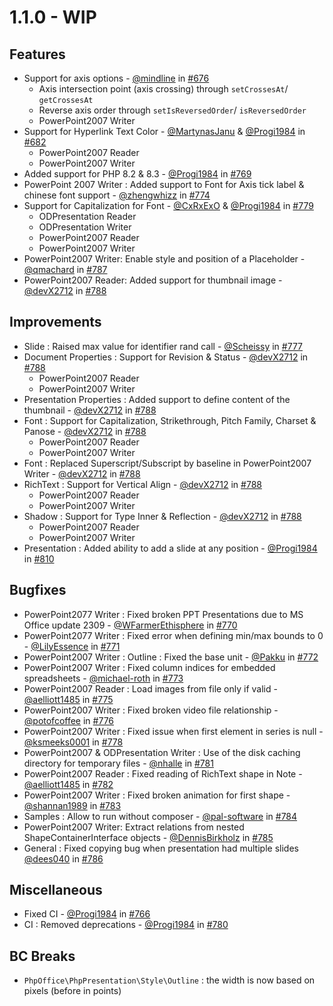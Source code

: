 # 1.1.0 - WIP

## Features

- Support for axis options - [@mindline](https://github.com/mindline-analytics) in [#676](https://github.com/PHPOffice/PHPPresentation/pull/676)
    - Axis intersection point (axis crossing) through `setCrossesAt`/ `getCrossesAt`
    - Reverse axis order through `setIsReversedOrder`/ `isReversedOrder`
    - PowerPoint2007 Writer
- Support for Hyperlink Text Color - [@MartynasJanu](https://github.com/MartynasJanu) & [@Progi1984](https://github.com/Progi1984) in [#682](https://github.com/PHPOffice/PHPPresentation/pull/682)
    - PowerPoint2007 Reader
    - PowerPoint2007 Writer
- Added support for PHP 8.2 & 8.3 - [@Progi1984](https://github.com/Progi1984) in [#769](https://github.com/PHPOffice/PHPPresentation/pull/769)
- PowerPoint 2007 Writer : Added support to Font for Axis tick label & chinese font support - [@zhengwhizz](https://github.com/zhengwhizz) in [#774](https://github.com/PHPOffice/PHPPresentation/pull/774)
- Support for Capitalization for Font - [@CxRxExO](https://github.com/CxRxExO) & [@Progi1984](https://github.com/Progi1984) in [#779](https://github.com/PHPOffice/PHPPresentation/pull/779)
    - ODPresentation Reader
    - ODPresentation Writer
    - PowerPoint2007 Reader
    - PowerPoint2007 Writer
- PowerPoint2007 Writer: Enable style and position of a Placeholder - [@qmachard](https://github.com/qmachard) in [#787](https://github.com/PHPOffice/PHPPresentation/pull/787)
- PowerPoint2007 Reader: Added support for thumbnail image - [@devX2712](https://github.com/devX2712) in [#788](https://github.com/PHPOffice/PHPPresentation/pull/787)

## Improvements
- Slide : Raised max value for identifier rand call - [@Scheissy](https://github.com/Scheissy) in [#777](https://github.com/PHPOffice/PHPPresentation/pull/777)
- Document Properties : Support for Revision & Status - [@devX2712](https://github.com/devX2712) in [#788](https://github.com/PHPOffice/PHPPresentation/pull/787)
    - PowerPoint2007 Reader
    - PowerPoint2007 Writer
- Presentation Properties : Added support to define content of the thumbnail - [@devX2712](https://github.com/devX2712) in [#788](https://github.com/PHPOffice/PHPPresentation/pull/787)
- Font : Support for Capitalization, Strikethrough, Pitch Family, Charset & Panose - [@devX2712](https://github.com/devX2712) in [#788](https://github.com/PHPOffice/PHPPresentation/pull/787)
    - PowerPoint2007 Reader
    - PowerPoint2007 Writer 
- Font : Replaced Superscript/Subscript by baseline in PowerPoint2007 Writer - [@devX2712](https://github.com/devX2712) in [#788](https://github.com/PHPOffice/PHPPresentation/pull/787)
- RichText : Support for Vertical Align - [@devX2712](https://github.com/devX2712) in [#788](https://github.com/PHPOffice/PHPPresentation/pull/787)
    - PowerPoint2007 Reader
    - PowerPoint2007 Writer 
- Shadow : Support for Type Inner & Reflection - [@devX2712](https://github.com/devX2712) in [#788](https://github.com/PHPOffice/PHPPresentation/pull/787)
    - PowerPoint2007 Reader
    - PowerPoint2007 Writer 
- Presentation : Added ability to add a slide at any position - [@Progi1984](https://github.com/Progi1984) in [#810](https://github.com/PHPOffice/PHPPresentation/pull/810)

## Bugfixes

- PowerPoint2077 Writer : Fixed broken PPT Presentations due to MS Office update 2309 - [@WFarmerEthisphere](https://github.com/WFarmerEthisphere) in [#770](https://github.com/PHPOffice/PHPPresentation/pull/770)
- PowerPoint2077 Writer : Fixed error when defining min/max bounds to 0 - [@LilyEssence](https://github.com/LilyEssence) in [#771](https://github.com/PHPOffice/PHPPresentation/pull/771)
- PowerPoint2007 Writer : Outline : Fixed the base unit - [@Pakku](https://github.com/Pakku) in [#772](https://github.com/PHPOffice/PHPPresentation/pull/772)
- PowerPoint2007 Writer : Fixed column indices for embedded spreadsheets - [@michael-roth](https://github.com/michael-roth) in [#773](https://github.com/PHPOffice/PHPPresentation/pull/773)
- PowerPoint2007 Reader : Load images from file only if valid - [@aelliott1485](https://github.com/aelliott1485) in [#775](https://github.com/PHPOffice/PHPPresentation/pull/775)
- PowerPoint2007 Writer : Fixed broken video file relationship - [@potofcoffee](https://github.com/potofcoffee) in [#776](https://github.com/PHPOffice/PHPPresentation/pull/776)
- PowerPoint2007 Writer : Fixed issue when first element in series is null - [@ksmeeks0001](https://github.com/ksmeeks0001) in [#778](https://github.com/PHPOffice/PHPPresentation/pull/778)
- PowerPoint2007 & ODPresentation Writer : Use of the disk caching directory for temporary files - [@nhalle](https://github.com/nhalle) in [#781](https://github.com/PHPOffice/PHPPresentation/pull/781)
- PowerPoint2007 Reader : Fixed reading of RichText shape in Note - [@aelliott1485](https://github.com/aelliott1485) in [#782](https://github.com/PHPOffice/PHPPresentation/pull/782)
- PowerPoint2007 Writer : Fixed broken animation for first shape - [@shannan1989](https://github.com/shannan1989) in [#783](https://github.com/PHPOffice/PHPPresentation/pull/783)
- Samples : Allow to run without composer - [@pal-software](https://github.com/pal-software) in [#784](https://github.com/PHPOffice/PHPPresentation/pull/784)
- PowerPoint2007 Writer: Extract relations from nested ShapeContainerInterface objects - [@DennisBirkholz](https://github.com/DennisBirkholz) in [#785](https://github.com/PHPOffice/PHPPresentation/pull/785)
- General : Fixed copying bug when presentation had multiple slides [@dees040](https://github.com/dees040) in [#786](https://github.com/PHPOffice/PHPPresentation/pull/786)

## Miscellaneous

- Fixed CI - [@Progi1984](https://github.com/Progi1984) in [#766](https://github.com/PHPOffice/PHPPresentation/pull/766)
- CI : Removed deprecations - [@Progi1984](https://github.com/Progi1984) in [#780](https://github.com/PHPOffice/PHPPresentation/pull/780)

## BC Breaks
- `PhpOffice\PhpPresentation\Style\Outline` : the width is now based on pixels (before in points)